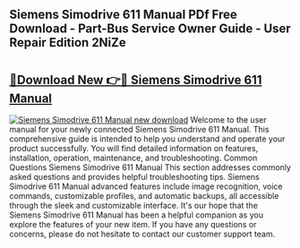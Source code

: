 ## Siemens Simodrive 611 Manual PDf Free Download - Part-Bus Service Owner Guide - User Repair Edition 2NiZe

# <h2><a href="http://cf18675.oget.top/?id=Siemens+Simodrive+611+Manual">🔗Download New 👉🔴 Siemens Simodrive 611 Manual</a></h2>

[![Siemens Simodrive 611 Manual new download](https://i.imgur.com/5g1atiW.png)](http://cf18675.oget.top/?id=Siemens+Simodrive+611+Manual)
Welcome to the user manual for your newly connected Siemens Simodrive 611 Manual. This comprehensive guide is intended to help you understand and operate your product successfully. You will find detailed information on features, installation, operation, maintenance, and troubleshooting. Common Questions Siemens Simodrive 611 Manual This section addresses commonly asked questions and provides helpful troubleshooting tips. Siemens Simodrive 611 Manual advanced features include image recognition, voice commands, customizable profiles, and automatic backups, all accessible through the sleek and customizable interface. It's our hope that the Siemens Simodrive 611 Manual has been a helpful companion as you explore the features of your new item. If you have any questions or concerns, please do not hesitate to contact our customer support team.
